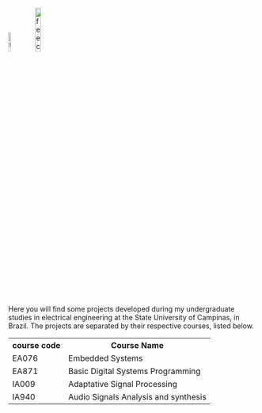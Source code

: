 <p>
<img src="https://www.ige.unicamp.br/pesquisadapesquisa/wp-content/uploads/sites/63/2022/10/logo-unicamp_negativo_220921.png" alt="Unicamp" style="width:10%"> 
<img src="https://www.fee.unicamp.br/wp-content/uploads/2021/03/feec_2logo_feec_184x73.png" alt="feec" style="width:15%">
</p>

Here you will find some projects developed during my undergraduate studies in electrical engineering at the State University of Campinas, in Brazil. The projects are separated by their respective courses, listed below.

<table>
  <tr>
    <th>course code</th>
    <th>Course Name</th>
  </tr>
  <tr>
    <td>EA076</td>
    <td>Embedded Systems</td>
  </tr>
  <tr>
    <td>EA871</td>
    <td>Basic Digital Systems Programming</td>
  </tr>
  <tr>
    <td>IA009
    <td>Adaptative Signal Processing</td>
  </tr>
  <tr>
    <td>IA940</td>
    <td>Audio Signals Analysis and synthesis</td>
  </tr>
</table>
